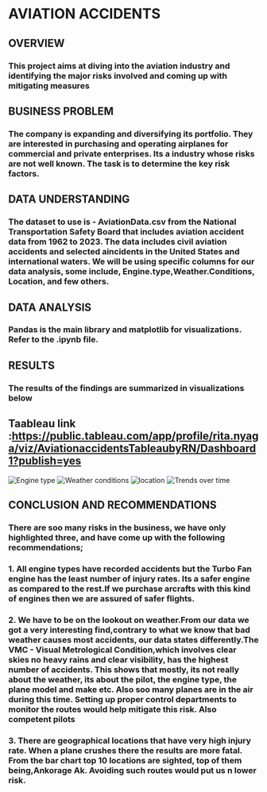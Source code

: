 # AVIATION ACCIDENTS
## OVERVIEW
### This project aims at diving into the aviation industry and identifying the major risks involved and coming up with mitigating measures

## BUSINESS PROBLEM
### The company is expanding and diversifying its portfolio. They are interested in purchasing and operating airplanes for commercial and private enterprises. Its a industry whose risks are not well known. The task is to determine the key risk factors. 

## DATA UNDERSTANDING
### The dataset to use is - AviationData.csv from the National Transportation Safety Board that includes aviation accident data from 1962 to 2023. The data includes civil aviation accidents and selected aincidents in the United States and international waters. We will be using specific columns for our data analysis, some include, Engine.type,Weather.Conditions, Location, and few others. 

## DATA ANALYSIS
### Pandas is the main library and matplotlib for visualizations. Refer to the .ipynb file.

## RESULTS

### The results of the findings are summarized in visualizations below
## Taableau link :<https://public.tableau.com/app/profile/rita.nyaga/viz/AviationaccidentsTableaubyRN/Dashboard1?publish=yes>
![Engine type]('Images/engine_type.png')
![Weather conditions]('Images/weather_conditions.png')
![location]('Images/locaton.png')
![Trends over time]('Images/trends_over_years.png')

## CONCLUSION AND RECOMMENDATIONS
### There are soo many risks in the business, we have only highlighted three, and have come up with the following recommendations;

### 1. All engine types have recorded accidents but the Turbo Fan engine has the least number of injury rates. Its a safer engine as compared to the rest.If we purchase arcrafts with this kind of engines then we are assured of safer flights.

### 2. We have to be on the lookout on weather.From our data we got a very interesting find,contrary to what we know that bad weather causes most accidents, our data states differently.The VMC - Visual Metrological Condition,which involves clear skies no heavy rains and clear visibility, has the highest number of accidents. This shows that mostly, its not really about the weather, its about the pilot, the engine type, the plane model and make etc. Also soo many planes are in the air during this time. Setting up proper control departments to monitor the routes would help mitigate this risk. Also competent pilots

### 3. There are geographical locations that have very high injury rate. When a plane crushes there the results are more fatal. From the bar chart top 10 locations are sighted, top of them being,Ankorage Ak. Avoiding such routes would put us n lower risk.